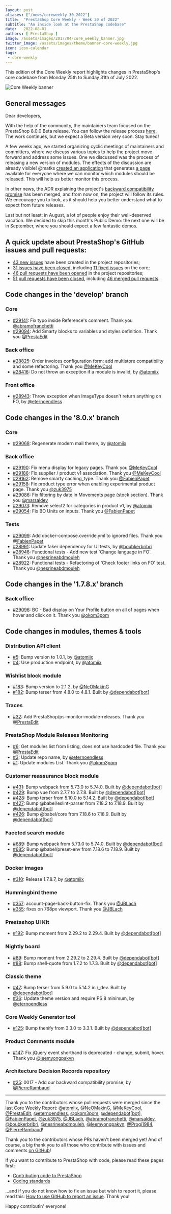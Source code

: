 ```yaml
---
layout: post
aliases: ["/news/coreweekly-30-2022"]
title:  "PrestaShop Core Weekly - Week 30 of 2022"
subtitle: "An inside look at the PrestaShop codebase"
date:   2022-08-01
authors: [ PrestaShop ]
image: /assets/images/2017/04/core_weekly_banner.jpg
twitter_image: /assets/images/theme/banner-core-weekly.jpg
icon: icon-calendar
tags:
 - core-weekly
---
```


This edition of the Core Weekly report highlights changes in PrestaShop's core codebase from Monday 25th to Sunday 31th of July 2022.

![Core Weekly banner](/assets/images/2018/12/banner-core-weekly.jpg)

## General messages

Dear developers,

With the help of the community, the maintainers team focused on the PrestaShop 8.0.0 Beta release. You can follow the release process [here](https://github.com/PrestaShop/PrestaShop/issues/26427). The work continues, but we expect a Beta version very soon. Stay tuned!

A few weeks ago, we started organizing cyclic meetings of maintainers and committers, where we discuss various topics to help the project move forward and address some issues. One we discussed was the process of releasing a new version of modules.
The effects of the discussion are already visible! @matks [created an application](https://github.com/PrestaShop/ps-monitor-module-releases) that generates [a page](https://build.prestashop.com/ps-monitor-module-releases/) available for everyone where we can monitor which modules should be released. This will help us better monitor this process.

In other news, the ADR explaining the project's [backward compatibility promise](https://github.com/PrestaShop/ADR/pull/25) has been merged, and from now on, the project will follow its rules. We encourage you to look, as it should help you better understand what to expect from future releases.

Last but not least: in August, a lot of people enjoy their well-deserved vacation. We decided to skip this month's Public Demo: the next one will be in September, where you should expect a few fantastic demos.

## A quick update about PrestaShop's GitHub issues and pull requests:

- [43 new issues](https://github.com/search?q=org%3APrestaShop+is%3Apublic++-repo%3Aprestashop%2Fprestashop.github.io++is%3Aissue+created%3A2022-07-25..2022-07-31) have been created in the project repositories;
- [31 issues have been closed](https://github.com/search?q=org%3APrestaShop+is%3Apublic++-repo%3Aprestashop%2Fprestashop.github.io++is%3Aissue+closed%3A2022-07-25..2022-07-31), including [11 fixed issues](https://github.com/search?q=org%3APrestaShop+is%3Apublic++-repo%3Aprestashop%2Fprestashop.github.io++is%3Aissue+label%3Afixed+closed%3A2022-07-25..2022-07-31) on the core;
- [46 pull requests have been opened](https://github.com/search?q=org%3APrestaShop+is%3Apublic++-repo%3Aprestashop%2Fprestashop.github.io++is%3Apr+created%3A2022-07-25..2022-07-31) in the project repositories;
- [51 pull requests have been closed](https://github.com/search?q=org%3APrestaShop+is%3Apublic++-repo%3Aprestashop%2Fprestashop.github.io++is%3Apr+closed%3A2022-07-25..2022-07-31), including [46 merged pull requests](https://github.com/search?q=org%3APrestaShop+is%3Apublic++-repo%3Aprestashop%2Fprestashop.github.io++is%3Apr+merged%3A2022-07-25..2022-07-31).


## Code changes in the 'develop' branch


### Core
* [#29141](https://github.com/PrestaShop/PrestaShop/pull/29141): Fix typo inside Reference's comment. Thank you [@abramofranchetti](https://github.com/abramofranchetti)
* [#29094](https://github.com/PrestaShop/PrestaShop/pull/29094): Add Smarty blocks to variables and styles definition. Thank you [@PrestaEdit](https://github.com/PrestaEdit)


### Back office
* [#28825](https://github.com/PrestaShop/PrestaShop/pull/28825): Order invoices configuration form: add multistore compatibility and some refactoring. Thank you [@MeKeyCool](https://github.com/MeKeyCool)
* [#28416](https://github.com/PrestaShop/PrestaShop/pull/28416): Do not throw an exception if a module is invalid, by [@atomiix](https://github.com/atomiix)


### Front office
* [#28943](https://github.com/PrestaShop/PrestaShop/pull/28943): Throw exception when ImageType doesn't return anything on FO, by [@eternoendless](https://github.com/eternoendless)


## Code changes in the '8.0.x' branch


### Core
* [#29068](https://github.com/PrestaShop/PrestaShop/pull/29068): Regenerate modern mail theme, by [@atomiix](https://github.com/atomiix)


### Back office
* [#29190](https://github.com/PrestaShop/PrestaShop/pull/29190): Fix menu display for legacy pages. Thank you [@MeKeyCool](https://github.com/MeKeyCool)
* [#29186](https://github.com/PrestaShop/PrestaShop/pull/29186): Fix supplier / product v1 association. Thank you [@MeKeyCool](https://github.com/MeKeyCool)
* [#29162](https://github.com/PrestaShop/PrestaShop/pull/29162): Remove smarty caching_type. Thank you [@FabienPapet](https://github.com/FabienPapet)
* [#29158](https://github.com/PrestaShop/PrestaShop/pull/29158): Fix product type error when enabling experimental product page. Thank you [@zuk3975](https://github.com/zuk3975)
* [#29086](https://github.com/PrestaShop/PrestaShop/pull/29086): Fix filtering by date in Movements page (stock section). Thank you [@marsaldev](https://github.com/marsaldev)
* [#29073](https://github.com/PrestaShop/PrestaShop/pull/29073): Remove select2 for categories in product v1, by [@atomiix](https://github.com/atomiix)
* [#29054](https://github.com/PrestaShop/PrestaShop/pull/29054): Fix BO Units on inputs. Thank you [@FabienPapet](https://github.com/FabienPapet)


### Tests
* [#29099](https://github.com/PrestaShop/PrestaShop/pull/29099): Add docker-compose.override.yml to ignored files. Thank you [@FabienPapet](https://github.com/FabienPapet)
* [#28991](https://github.com/PrestaShop/PrestaShop/pull/28991): Update faker dependency for UI tests, by [@boubkerbribri](https://github.com/boubkerbribri)
* [#28948](https://github.com/PrestaShop/PrestaShop/pull/28948): Functional tests - Add new test 'Change language in FO'. Thank you [@nesrineabdmouleh](https://github.com/nesrineabdmouleh)
* [#28922](https://github.com/PrestaShop/PrestaShop/pull/28922): Functional tests - Refactoring of 'Check footer links on FO' test. Thank you [@nesrineabdmouleh](https://github.com/nesrineabdmouleh)


## Code changes in the '1.7.8.x' branch


### Back office
* [#29096](https://github.com/PrestaShop/PrestaShop/pull/29096): BO - Bad display on Your Profile button on all of pages when hover and click on it. Thank you [@okom3pom](https://github.com/okom3pom)


## Code changes in modules, themes & tools


### Distribution API client
* [#5](https://github.com/PrestaShop/ps_distributionapiclient/pull/5): Bump version to 1.0.1, by [@atomiix](https://github.com/atomiix)
* [#4](https://github.com/PrestaShop/ps_distributionapiclient/pull/4): Use production endpoint, by [@atomiix](https://github.com/atomiix)


### Wishlist block module
* [#183](https://github.com/PrestaShop/blockwishlist/pull/183): Bump version to 2.1.2, by [@NeOMakinG](https://github.com/NeOMakinG)
* [#182](https://github.com/PrestaShop/blockwishlist/pull/182): Bump terser from 4.8.0 to 4.8.1. Built by [@dependabot[bot]](https://github.com/apps/dependabot)


### Traces
* [#32](https://github.com/PrestaShop/traces/pull/32): Add PrestaShop/ps-monitor-module-releases. Thank you [@PrestaEdit](https://github.com/PrestaEdit)


### PrestaShop Module Releases Monitoring
* [#6](https://github.com/PrestaShop/ps-monitor-module-releases/pull/6): Get modules list from listing, does not use hardcoded file. Thank you [@PrestaEdit](https://github.com/PrestaEdit)
* [#3](https://github.com/PrestaShop/ps-monitor-module-releases/pull/3): Update repo name, by [@eternoendless](https://github.com/eternoendless)
* [#1](https://github.com/PrestaShop/ps-monitor-module-releases/pull/1): Update modules List. Thank you [@okom3pom](https://github.com/okom3pom)


### Customer reassurance block module
* [#431](https://github.com/PrestaShop/blockreassurance/pull/431): Bump webpack from 5.73.0 to 5.74.0. Built by [@dependabot[bot]](https://github.com/apps/dependabot)
* [#429](https://github.com/PrestaShop/blockreassurance/pull/429): Bump vue from 2.7.7 to 2.7.8. Built by [@dependabot[bot]](https://github.com/apps/dependabot)
* [#428](https://github.com/PrestaShop/blockreassurance/pull/428): Bump terser from 5.10.0 to 5.14.2. Built by [@dependabot[bot]](https://github.com/apps/dependabot)
* [#427](https://github.com/PrestaShop/blockreassurance/pull/427): Bump @babel/eslint-parser from 7.18.2 to 7.18.9. Built by [@dependabot[bot]](https://github.com/apps/dependabot)
* [#426](https://github.com/PrestaShop/blockreassurance/pull/426): Bump @babel/core from 7.18.6 to 7.18.9. Built by [@dependabot[bot]](https://github.com/apps/dependabot)


### Faceted search module
* [#689](https://github.com/PrestaShop/ps_facetedsearch/pull/689): Bump webpack from 5.73.0 to 5.74.0. Built by [@dependabot[bot]](https://github.com/apps/dependabot)
* [#685](https://github.com/PrestaShop/ps_facetedsearch/pull/685): Bump @babel/preset-env from 7.18.6 to 7.18.9. Built by [@dependabot[bot]](https://github.com/apps/dependabot)


### Docker images
* [#310](https://github.com/PrestaShop/docker/pull/310): Release 1.7.8.7, by [@atomiix](https://github.com/atomiix)


### Hummingbird theme
* [#357](https://github.com/PrestaShop/hummingbird/pull/357): account-page-back-button-fix. Thank you [@JBLach](https://github.com/JBLach)
* [#355](https://github.com/PrestaShop/hummingbird/pull/355): fixes on 768px viewport. Thank you [@JBLach](https://github.com/JBLach)


### Prestashop UI Kit
* [#192](https://github.com/PrestaShop/prestashop-ui-kit/pull/192): Bump moment from 2.29.2 to 2.29.4. Built by [@dependabot[bot]](https://github.com/apps/dependabot)


### Nightly board
* [#89](https://github.com/PrestaShop/nightly-board/pull/89): Bump moment from 2.29.2 to 2.29.4. Built by [@dependabot[bot]](https://github.com/apps/dependabot)
* [#88](https://github.com/PrestaShop/nightly-board/pull/88): Bump shell-quote from 1.7.2 to 1.7.3. Built by [@dependabot[bot]](https://github.com/apps/dependabot)


### Classic theme
* [#47](https://github.com/PrestaShop/classic-theme/pull/47): Bump terser from 5.9.0 to 5.14.2 in /_dev. Built by [@dependabot[bot]](https://github.com/apps/dependabot)
* [#36](https://github.com/PrestaShop/classic-theme/pull/36): Update theme version and require PS 8 minimum, by [@eternoendless](https://github.com/eternoendless)


### Core Weekly Generator tool
* [#125](https://github.com/PrestaShop/core-weekly-generator/pull/125): Bump thenify from 3.3.0 to 3.3.1. Built by [@dependabot[bot]](https://github.com/apps/dependabot)


### Product Comments module
* [#147](https://github.com/PrestaShop/productcomments/pull/147): Fix jQuery event shorthand is deprecated - change, submit, hover. Thank you [@leemyongpakvn](https://github.com/leemyongpakvn)


### Architecture Decision Records repository
* [#25](https://github.com/PrestaShop/ADR/pull/25): 0017 - Add our backward compatibility promise, by [@PierreRambaud](https://github.com/PierreRambaud)


<hr />

Thank you to the contributors whose pull requests were merged since the last Core Weekly Report: [@atomiix](https://github.com/atomiix), [@NeOMakinG](https://github.com/NeOMakinG), [@MeKeyCool](https://github.com/MeKeyCool), [@PrestaEdit](https://github.com/PrestaEdit), [@eternoendless](https://github.com/eternoendless), [@okom3pom](https://github.com/okom3pom), [@dependabot[bot]](https://github.com/apps/dependabot), [@FabienPapet](https://github.com/FabienPapet), [@zuk3975](https://github.com/zuk3975), [@JBLach](https://github.com/JBLach), [@abramofranchetti](https://github.com/abramofranchetti), [@marsaldev](https://github.com/marsaldev), [@boubkerbribri](https://github.com/boubkerbribri), [@nesrineabdmouleh](https://github.com/nesrineabdmouleh), [@leemyongpakvn](https://github.com/leemyongpakvn), [@Progi1984](https://github.com/Progi1984), [@PierreRambaud](https://github.com/PierreRambaud)!

Thank you to the contributors whose PRs haven't been merged yet! And of course, a big thank you to all those who contribute with issues and comments [on GitHub](https://github.com/PrestaShop/PrestaShop)!

If you want to contribute to PrestaShop with code, please read these pages first:

 * [Contributing code to PrestaShop](https://devdocs.prestashop.com/8/contribute/contribution-guidelines/)
 * [Coding standards](https://devdocs.prestashop.com/8/development/coding-standards/)

...and if you do not know how to fix an issue but wish to report it, please read this: [How to use GitHub to report an issue](https://devdocs.prestashop.com/8/contribute/contribute-reporting-issues/). Thank you!

Happy contributin' everyone!

